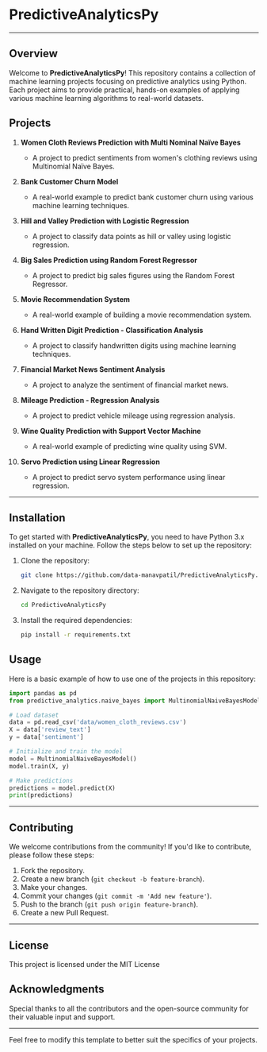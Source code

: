 # PredictiveAnalyticsPy

---
## Overview

Welcome to **PredictiveAnalyticsPy**! This repository contains a collection of machine learning projects focusing on predictive analytics using Python. Each project aims to provide practical, hands-on examples of applying various machine learning algorithms to real-world datasets.

## Projects

1. **Women Cloth Reviews Prediction with Multi Nominal Naïve Bayes**
    - A project to predict sentiments from women's clothing reviews using Multinomial Naïve Bayes.
    
2. **Bank Customer Churn Model**
    - A real-world example to predict bank customer churn using various machine learning techniques.
    
3. **Hill and Valley Prediction with Logistic Regression**
    - A project to classify data points as hill or valley using logistic regression.
    
4. **Big Sales Prediction using Random Forest Regressor**
    - A project to predict big sales figures using the Random Forest Regressor.
    
5. **Movie Recommendation System**
    - A real-world example of building a movie recommendation system.
    
6. **Hand Written Digit Prediction - Classification Analysis**
    - A project to classify handwritten digits using machine learning techniques.
    
7. **Financial Market News Sentiment Analysis**
    - A project to analyze the sentiment of financial market news.
    
8. **Mileage Prediction - Regression Analysis**
    - A project to predict vehicle mileage using regression analysis.
    
9. **Wine Quality Prediction with Support Vector Machine**
    - A real-world example of predicting wine quality using SVM.
    
10. **Servo Prediction using Linear Regression**
    - A project to predict servo system performance using linear regression.

---
## Installation

To get started with **PredictiveAnalyticsPy**, you need to have Python 3.x installed on your machine. Follow the steps below to set up the repository:

1. Clone the repository:
    ```sh
    git clone https://github.com/data-manavpatil/PredictiveAnalyticsPy.git
    ```
2. Navigate to the repository directory:
    ```sh
    cd PredictiveAnalyticsPy
    ```
3. Install the required dependencies:
    ```sh
    pip install -r requirements.txt
    ```

## Usage

Here is a basic example of how to use one of the projects in this repository:

```python
import pandas as pd
from predictive_analytics.naive_bayes import MultinomialNaiveBayesModel

# Load dataset
data = pd.read_csv('data/women_cloth_reviews.csv')
X = data['review_text']
y = data['sentiment']

# Initialize and train the model
model = MultinomialNaiveBayesModel()
model.train(X, y)

# Make predictions
predictions = model.predict(X)
print(predictions)
```
---
## Contributing

We welcome contributions from the community! If you'd like to contribute, please follow these steps:

1. Fork the repository.
2. Create a new branch (`git checkout -b feature-branch`).
3. Make your changes.
4. Commit your changes (`git commit -m 'Add new feature'`).
5. Push to the branch (`git push origin feature-branch`).
6. Create a new Pull Request.

---
## License

This project is licensed under the MIT License

## Acknowledgments

Special thanks to all the contributors and the open-source community for their valuable input and support.

---

Feel free to modify this template to better suit the specifics of your projects.
